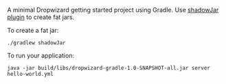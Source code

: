 A minimal Dropwizard getting started project using Gradle. Use [shadowJar plugin](https://github.com/johnrengelman/shadow) to create fat jars. 

To create a fat jar:
```
./gradlew shadowJar
```

To run your application:
```
java -jar build/libs/dropwizard-gradle-1.0-SNAPSHOT-all.jar server hello-world.yml
```
